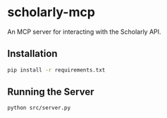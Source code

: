 # scholarly-mcp

An MCP server for interacting with the Scholarly API.

## Installation

```bash
pip install -r requirements.txt
```

## Running the Server

```bash
python src/server.py
```
